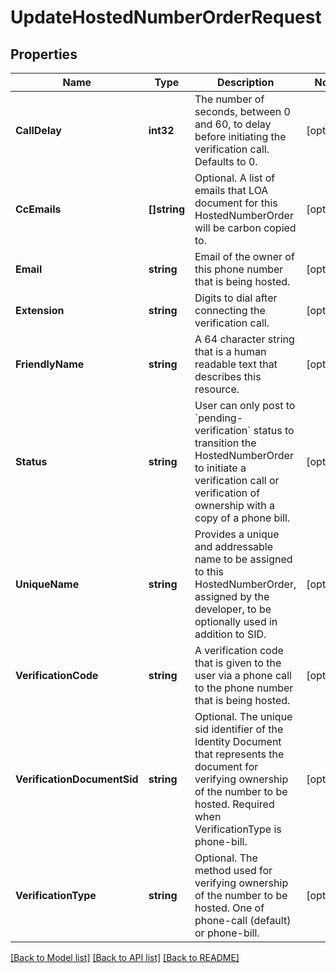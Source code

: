 # UpdateHostedNumberOrderRequest

## Properties

Name | Type | Description | Notes
------------ | ------------- | ------------- | -------------
**CallDelay** | **int32** | The number of seconds, between 0 and 60, to delay before initiating the verification call. Defaults to 0. | [optional] 
**CcEmails** | **[]string** | Optional. A list of emails that LOA document for this HostedNumberOrder will be carbon copied to. | [optional] 
**Email** | **string** | Email of the owner of this phone number that is being hosted. | [optional] 
**Extension** | **string** | Digits to dial after connecting the verification call. | [optional] 
**FriendlyName** | **string** | A 64 character string that is a human readable text that describes this resource. | [optional] 
**Status** | **string** | User can only post to &#x60;pending-verification&#x60; status to transition the HostedNumberOrder to initiate a verification call or verification of ownership with a copy of a phone bill. | [optional] 
**UniqueName** | **string** | Provides a unique and addressable name to be assigned to this HostedNumberOrder, assigned by the developer, to be optionally used in addition to SID. | [optional] 
**VerificationCode** | **string** | A verification code that is given to the user via a phone call to the phone number that is being hosted. | [optional] 
**VerificationDocumentSid** | **string** | Optional. The unique sid identifier of the Identity Document that represents the document for verifying ownership of the number to be hosted. Required when VerificationType is phone-bill. | [optional] 
**VerificationType** | **string** | Optional. The method used for verifying ownership of the number to be hosted. One of phone-call (default) or phone-bill. | [optional] 

[[Back to Model list]](../README.md#documentation-for-models) [[Back to API list]](../README.md#documentation-for-api-endpoints) [[Back to README]](../README.md)



